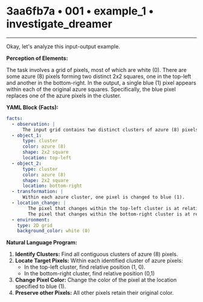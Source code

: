 # 3aa6fb7a • 001 • example_1 • investigate_dreamer

---
Okay, let's analyze this input-output example.

**Perception of Elements:**

The task involves a grid of pixels, most of which are white (0). There are some azure (8) pixels forming two distinct 2x2 squares, one in the top-left and another in the bottom-right. In the output, a single blue (1) pixel appears within each of the original azure squares. Specifically, the blue pixel replaces one of the azure pixels in the cluster.

**YAML Block (Facts):**



```yaml
facts:
  - observation: |
      The input grid contains two distinct clusters of azure (8) pixels.
  - object_1:
      type: cluster
      color: azure (8)
      shape: 2x2 square
      location: top-left
  - object_2:
      type: cluster
      color: azure (8)
      shape: 2x2 square
      location: bottom-right
  - transformation: |
      Within each azure cluster, one pixel is changed to blue (1).
  - location_change: |
        The pixel that changes within the top-left cluster is at relative position (1,0) of the object.
        The pixel that changes within the bottom-right cluster is at relative position (0,1) of the object.
  - environment:
    type: 2D grid
    background_color: white (0)
```



**Natural Language Program:**

1.  **Identify Clusters:** Find all contiguous clusters of azure (8) pixels.
2.  **Locate Target Pixels:** Within each identified cluster of azure pixels:
    * In the top-left cluster, find relative position (1, 0).
    * In the bottom-right cluster, find relative position (0,1)
3.  **Change Pixel Color:** Change the color of the pixel at the location specified to blue (1).
4. **Preserve other Pixels:** All other pixels retain their original color.

